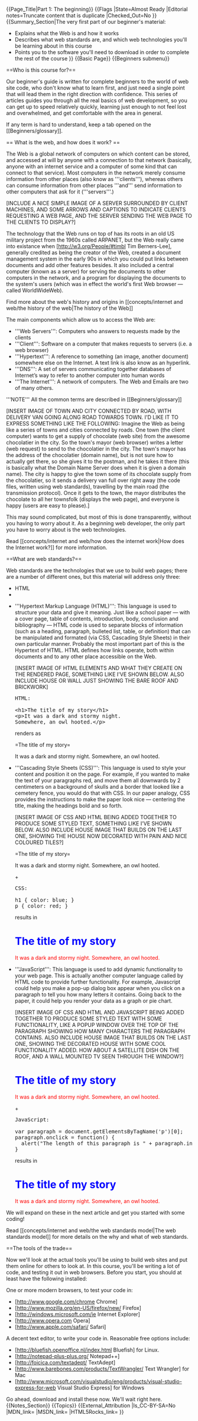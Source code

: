 {{Page_Title|Part 1: The beginning}}
{{Flags
|State=Almost Ready
|Editorial notes=Truncate content that is duplicate
|Checked_Out=No
}}
{{Summary_Section|The very first part of our beginner's material:

* Explains what the Web is and how it works
* Describes what web standards are, and which web technologies you'll be learning about in this course
* Points you to the software you'll need to download in order to complete the rest of the course
}}
{{Basic Page}}
{{Beginners submenu}}


==Who is this course for?==

Our beginner's guide is written for complete beginners to the world of web site code, who don't know what to learn first, and just need a single point that will lead them in the right direction with confidence. This series of articles guides you through all the real basics of web development, so you can get up to speed relatively quickly, learning just enough to not feel lost and overwhelmed, and get comfortable with the area in general.

If any term is hard to understand, keep a tab opened on the [[Beginners/glossary]].

== What is the web, and how does it work? ==

The Web is a global network of computers on which content can be stored, and accessed at will by anyone with a connection to that network (basically, anyone with an internet service and a computer of some kind that can connect to that service). Most computers in the network merely consume information from other places (also know as '''clients'''), whereas others can consume information from other places '''and''' send information to other computers that ask for it ('''servers'''.)

[INCLUDE A NICE SIMPLE IMAGE OF A SERVER SURROUNDED BY CLIENT MACHINES, AND SOME ARROWS AND CAPTIONS TO INDICATE CLIENTS REQUESTING A WEB PAGE, AND THE SERVER SENDING THE WEB PAGE TO THE CLIENTS TO DISPLAY?]
  
The technology that the Web runs on top of has its roots in an old US military project from the 1960s called ARPANET, but the Web really came into existance when [http://w3.org/People/#timbl Tim Berners-Lee], generally credited as being the creator of the Web, created a document management system in the early 90s in which you could put links between documents and add other features besides. It also included a central computer (known as a server) for serving the documents to other computers in the network, and a program for displaying the documents to the system's users (which was in effect the world's first Web browser — called WorldWideWeb).

Find more about the web's history and origins in [[concepts/internet and web/the history of the web|The history of the Web]]

The main components which allow us to access the Web are:

* '''Web Servers''': Computers who answers to requests made by the clients
* '''Client''': Software on a computer that makes requests to servers (i.e. a web browser)
* '''Hypertext''': A reference to something (an image, another document) somewhere else on the Internet. A text link is also know as an hyperlink.
* '''DNS''': A set of servers communicating together databases of Internet’s way to refer to another computer into human words
* '''The Internet''': A network of computers. The Web and Emails are two of many others.

'''NOTE''' All the common terms are described in [[Beginners/glossary]]

[INSERT IMAGE OF TOWN AND CITY CONNECTED BY ROAD, WITH DELIVERY VAN GOING ALONG ROAD TOWARDS TOWN. I'D LIKE IT TO EXPRESS SOMETHING LIKE THE FOLLOWING: Imagine the Web as being like a series of towns and cities connected by roads. One town (the client computer) wants to get a supply of chocolate (web site) from the awesome chocolatier in the city. So the town's mayor (web browser) writes a letter (web request) to send to the chocolatier in the city. The town's mayor has the address of the chocolatier (domain name), but is not sure how to actually get there, so she gives it to the postman, and he takes it there (this is basically what the Domain Name Server does when it is given a domain name). The city is happy to give the town some of its chocolate supply from the chocolatier, so it sends a delivery van full over right away (the code files, written using web standards), travelling by the main road (the transmission protocol). Once it gets to the town, the mayor distributes the chocolate to all her townsfolk (displays the web page), and everyone is happy (users are easy to please).]

This may sound complicated, but most of this is done transparently, without you having to worry about it. As a beginning web developer, the only part you have to worry about is the web technologies.

Read [[concepts/internet and web/how does the internet work|How does the Internet work?]] for more information.


==What are web standards?==

Web standards are the technologies that we use to build web pages; there are a number of different ones, but this material will address only three:

* HTML
* 
<ul>
<li><p>'''Hypertext Markup Language (HTML)''': This language is used to structure your data and give it meaning. Just like a school paper — with a cover page, table of contents, introduction, body, conclusion and bibliography — HTML code is used to separate blocks of information (such as a heading, paragraph, bulleted list, table, or definition) that can be manipulated and formated (via CSS, Cascading Style Sheets) in their own particular manner.  Probably the most important part of this is the Hypertext of HTML.  HTML defines how links operate, both within documents and to any other place accessible on the Web.</p>

<p>[INSERT IMAGE OF HTML ELEMENTS AND WHAT THEY CREATE ON THE RENDERED PAGE, SOMETHING LIKE I'VE SHOWN BELOW. ALSO INCLUDE HOUSE OR WALL JUST SHOWING THE BARE ROOF AND BRICKWORK] </p>

<pre>HTML:

&lt;h1&gt;The title of my story&lt;/h1&gt;
&lt;p&gt;It was a dark and stormy night.
Somewhere, an owl hooted.&lt;/p&gt;</pre>

renders as

=The title of my story=
<p>It was a dark and stormy night. Somewhere, an owl hooted.</p>

</li>


<li><p>'''Cascading Style Sheets (CSS)''': This language is used to style your content and position it on the page. For example, if you wanted to  make the text of your paragraphs red, and move them all downwards by 2 centimeters on a background of skulls and a border that looked like a cemetery fence, you would do that with CSS. In our paper analogy, CSS provides the instructions to make the paper look nice — centering the title, making the headings bold and so forth.</p>

<p>[INSERT IMAGE OF CSS AND HTML BEING ADDED TOGETHER TO PRODUCE SOME STYLED TEXT, SOMETHING LIKE I'VE SHOWN BELOW. ALSO INCLUDE HOUSE IMAGE THAT BUILDS ON THE LAST ONE, SHOWING THE HOUSE NOW DECORATED WITH PAIN AND NICE COLOURED TILES?] </p>

=The title of my story=
<p>It was a dark and stormy night. Somewhere, an owl hooted.</p>

<p>+</p>

<pre>CSS:

h1 { color: blue; }
p { color: red; }</pre>

<p>results in</p>

<h1 style="color: blue">The title of my story</h1>
<p style="color: red">It was a dark and stormy night. Somewhere, an owl hooted.</p>

</li>

<li><p>'''JavaScript''': This language is used to add dynamic functionality to your web page. This is actually another computer language called by HTML code to provide further functionality.  For example, Javascript could help you make a pop-up dialog box appear when you click on a paragraph to tell you how many letters it contains.  Going back to the paper, it could help you render your data as a graph or pie chart.</p></li>

<p>[INSERT IMAGE OF CSS AND HTML AND JAVASCRIPT BEING ADDED TOGETHER TO PRODUCE SOME STYLED TEXT WITH SOME FUNCTIONALITY, LIKE A POPUP WINDOW OVER THE TOP OF THE PARAGRAPH SHOWING HOW MANY CHARACTERS THE PARAGRAPH CONTAINS. ALSO INCLUDE HOUSE IMAGE THAT BUILDS ON THE LAST ONE, SHOWING THE DECORATED HOUSE WITH SOME COOL FUNCTIONALITY ADDED. HOW ABOUT A SATELLITE DISH ON THE ROOF, AND A WALL MOUNTED TV SEEN THROUGH THE WINDOW?] </p>

<h1 style="color: blue">The title of my story</h1>
<p style="color: red">It was a dark and stormy night. Somewhere, an owl hooted.</p>

<p>+</p>

<pre>JavaScript:

var paragraph = document.getElementsByTagName('p')[0];
paragraph.onclick = function() {
  alert("The length of this paragraph is " + paragraph.innerHTML.length + " characters.");
}</pre>

<p>results in</p>

<h1 style="color: blue">The title of my story</h1>
<p style="color: red" onclick="alert("The length of this paragraph is " + this.innerHTML.length + " characters.");">It was a dark and stormy night. Somewhere, an owl hooted.</p>

</li>
</ul>

We will expand on these in the next article and get you started with some coding!

Read [[concepts/internet and web/the web standards model|The web standards model]] for more details on the why and what of web standards.


==The tools of the trade==

Now we'll look at the actual tools you'll be using to build web sites and put them online for others to look at. In this course, you'll be writing a lot of code, and testing it out in web browsers. Before you start, you should at least have the following installed:

One or more modern browsers, to test your code in: 
* [http://www.google.com/chrome Chrome]
* [http://www.mozilla.org/en-US/firefox/new/ Firefox]
* [http://windows.microsoft.com/ie Internet Explorer] 
* [http://www.opera.com Opera]
* [http://www.apple.com/safari/ Safari]

A decent text editor, to write your code in. Reasonable free options include:
* [http://bluefish.openoffice.nl/index.html Bluefish] for Linux.
* [http://notepad-plus-plus.org/ Notepad++]
* [http://foicica.com/textadept/ TextAdept]
* [http://www.barebones.com/products/TextWrangler/ Text Wrangler] for Mac
* [http://www.microsoft.com/visualstudio/eng/products/visual-studio-express-for-web Visual Studio Express] for Windows


Go ahead, download and install these now. We'll wait right here.
{{Notes_Section}}
{{Topics}}
{{External_Attribution
|Is_CC-BY-SA=No
|MDN_link=
|MSDN_link=
|HTML5Rocks_link=
}}